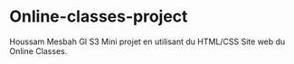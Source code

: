 # Online-classes-project
Houssam Mesbah GI S3
Mini projet en utilisant du HTML/CSS
Site web du Online Classes.

